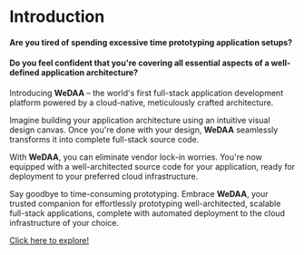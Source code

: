 # Introduction

#### Are you tired of spending excessive time prototyping application setups?
#### Do you feel confident that you're covering all essential aspects of a well-defined application architecture?

Introducing **WeDAA** – the world's first full-stack application development platform powered by a cloud-native, meticulously crafted architecture.

Imagine building your application architecture using an intuitive visual design canvas. Once you're done with your design, **WeDAA** seamlessly transforms it into complete full-stack source code.

With **WeDAA**, you can eliminate vendor lock-in worries. You're now equipped with a well-architected source code for your application, ready for deployment to your preferred cloud infrastructure.

Say goodbye to time-consuming prototyping. Embrace **WeDAA**, your trusted companion for effortlessly prototyping well-architected, scalable full-stack applications, complete with automated deployment to the cloud infrastructure of your choice.    

[Click here to explore!](http://www.wedaa.tech/)
